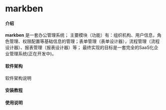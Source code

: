 # markben

#### 介绍
**markben** 是一套办公管理系统；
主要模块（功能）有：组织机构、用户信息，角色管理、权限配置等基础信息的管理；表单管理（表单设计器），流程管理（流程设计器）、报表管理（报表设计器）等；
最终实现的目标是一套完全的SaaS化企业管理系统(正在开发中)。

#### 软件架构
软件架构说明

#### 安装教程


#### 使用说明


